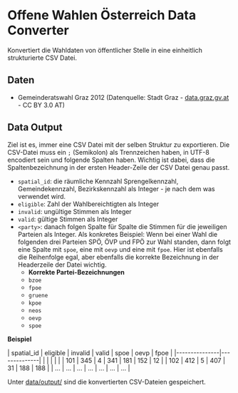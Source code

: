 # Offene Wahlen Österreich Data Converter
Konvertiert die Wahldaten von öffentlicher Stelle in eine einheitlich strukturierte CSV Datei.

## Daten
- Gemeinderatswahl Graz 2012 (Datenquelle: Stadt Graz - [data.graz.gv.at](http://data.graz.gv.at/) - CC BY 3.0 AT)

## Data Output
Ziel ist es, immer eine CSV Datei mit der selben Struktur zu exportieren. Die CSV-Datei muss ein ```;``` (Semikolon) als Trennzeichen haben, in UTF-8 encodiert sein und folgende Spalten haben. Wichtig ist dabei, dass die Spaltenbezeichnung in der ersten Header-Zeile der CSV Datei genau passt.
- ```spatial_id```: die räumliche Kennzahl Sprengelkennzahl, Gemeindekennzahl, Bezirkskennzahl als Integer - je nach dem was verwendet wird.
- ```eligible```: Zahl der Wahlbereichtigten als Integer
- ```invalid```: ungültige Stimmen als Integer
- ```valid```: gültige Stimmen als Integer
- ```<party>```: danach folgen Spalte für Spalte die Stimmen für die jeweiligen Parteien als Integer. Als konkretes Beispiel: Wenn bei einer Wahl die folgenden drei Parteien SPÖ, ÖVP und FPÖ zur Wahl standen, dann folgt eine Spalte mit ```spoe```, eine mit ```oevp``` und eine mit ```fpoe```. Hier ist ebenfalls die Reihenfolge egal, aber ebenfalls die korrekte Bezeichnung in der Headerzeile der Datei wichtig. 
	- **Korrekte Partei-Bezeichnungen**
	- ```bzoe```
	- ```fpoe```
	- ```gruene```
	- ```kpoe```
	- ```neos```
	- ```oevp```
	- ```spoe```

**Beispiel**

| spatial_id     | eligible       | invalid | valid | spoe | oevp | fpoe |
|---------------|--------------|  |  |  |  |  |
| 101 | 345 | 4 | 341 | 181 | 152 | 12 |
| 102 | 412 | 5 | 407 | 31 | 188 | 188 |
| ... | ... | ... | ... | ... | ... | ... |

Unter [data/output/](data/output/) sind die konvertierten CSV-Dateien gespeichert.

